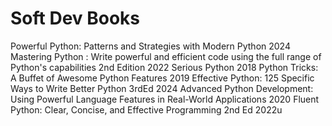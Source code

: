 # Soft Dev Books
Powerful Python: Patterns and Strategies with Modern Python 2024 
Mastering Python : Write powerful and efficient code using the full range of Python's capabilities 2nd Edition 2022 
Serious Python 2018 
Python Tricks: A Buffet of Awesome Python Features 2019 
Effective Python: 125 Specific Ways to Write Better Python 3rdEd 2024 
Advanced Python Development: Using Powerful Language Features in Real-World Applications 2020 
Fluent Python: Clear, Concise, and Effective Programming 2nd Ed 2022u